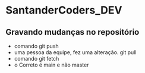 # SantanderCoders_DEV

## Gravando mudanças no repositório
* comando git push
* uma pessoa da equipe, fez uma alteração. git pull
* comando git fetch
* o Correto é main e não master
